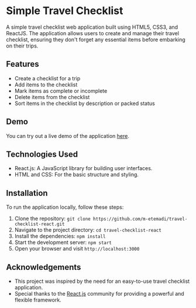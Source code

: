 # Simple Travel Checklist

A simple travel checklist web application built using HTML5, CSS3, and ReactJS. The application allows users to create and manage their travel checklist, ensuring they don't forget any essential items before embarking on their trips.

## Features

- Create a checklist for a trip
- Add items to the checklist
- Mark items as complete or incomplete
- Delete items from the checklist
- Sort items in the checklist by description or packed status

## Demo

You can try out a live demo of the application [here](https://travelchecklist-etemadi.netlify.app/).

## Technologies Used

- React.js: A JavaScript library for building user interfaces.
- HTML and CSS: For the basic structure and styling.

## Installation

To run the application locally, follow these steps:

1. Clone the repository: `git clone https://github.com/m-etemadi/travel-checklist-react.git`
2. Navigate to the project directory: `cd travel-checklist-react`
3. Install the dependencies: `npm install`
4. Start the development server: `npm start`
5. Open your browser and visit `http://localhost:3000`

## Acknowledgements

- This project was inspired by the need for an easy-to-use travel checklist application.
- Special thanks to the [React.js](https://reactjs.org/) community for providing a powerful and flexible framework.
